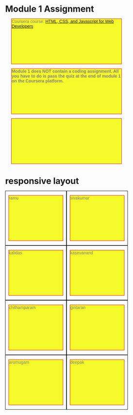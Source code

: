 # Module 1 Assignment

Coursera course: [HTML, CSS, and Javascript for Web Developers](https://www.coursera.org/learn/html-css-javascript-for-web-developers)

**Module 1 does NOT contain a coding assignment. All you have to do is pass the quiz at the end of module 1 on the Coursera platform.**
<!doctype html>
<html> 
<head>
<meta charset="utf-8">
<meta name="viewport" content="width=device-width, initial-scale=1">
<title>hi css</title>
<style>
* {
 box-sizing: border-box;
}
h1 {
    margin-bottom: 15px;
}
p {
 border: 1px solid red;
 background-color: #f5fA2A;
 width: 90%;
 height: 150px;
 margin-right: auto;
 margin-left: auto;
 font-family: Helvetica;
 color: gray;
}
.row {
    width: 100%
}
    
@media (min-width: 1200px) {
    .col-lg-1, .col-lg-2, .col-lg-3, .col-lg-4, .col-lg-5, .col-lg-6, .col-lg-7, .col-lg-8, .col-lg-9, .col-lg-10, 
       .col-lg-11, .col-lg-12 {
        float: left;
        border: 1px solid black;
    }
    .col-lg-1 {
        width: 8.33%;
    }
    .col-lg-2 {
        width: 16.66%;
    }    
    .col-lg-3 {
        width: 25%;
    }
    .col-lg-4 {
        width: 33%;
    }
    .col-lg-5 {
        width: 41.66%;
    }
    .col-lg-6 {
        width: 50%;
    }
    .col-lg-7 {
        width: 58.33%;
    }
    .col-lg-8 {
        width: 66.66%;
    }
    .col-lg-9 {
        width: 74.99%;
    }
    .col-lg-10 {
        width: 83.33%;
    }
    .col-lg-11 {
        width: 91.66%;
    }
    .col-lg-12 {
        width: 100%;
    }
}
@media (min-width: 950px) and (max-width: 1199px){
    .col-md-1, .col-md-2, .col-md-3, .col-md-4, .col-md-5, .col-md-6, .col-md-7, .col-md-8, .col-md-9, .col-md-10, 
       .col-md-11, .col-md-12 {
        float: left;
        border: 1px solid black;
    }
    .col-md-1 {
        width: 8.33%;
    }
    .col-md-2 {
        width: 16.66%;
    }    
    .col-md-3 {
        width: 25%;
    }
    .col-md-4 {
        width: 33%;
    }
    .col-md-5 {
        width: 41.66%;
    }
    .col-md-6 {
        width: 50%;
    }
    .col-md-7 {
        width: 58.33%;
    }
    .col-md-8 {
        width: 66.66%;
    }
    .col-md-9 {
        width: 74.99%;
    }
    .col-md-10 {
        width: 83.33%;
    }
    .col-md-11 {
        width: 91.66%;
    }
    .col-md-12 {
        width: 100%;
    }
}
</style>
</head>
<body>
<h1>responsive layout</h1>

<div class="row">
    <div class="col-lg-3 col-md-6"><p>ramu</p></div>
    <div class="col-lg-3 col-md-6"><p>sivakumar</p></div>
    <div class="col-lg-3 col-md-6"><p>kalidas</p></div>
    <div class="col-lg-3 col-md-6"><p>kasevanand</p></div>
    <div class="col-lg-3 col-md-6"><p>chithamparam</p></div>
    <div class="col-lg-3 col-md-6"><p>giritaran</p></div>
    <div class="col-lg-3 col-md-6"><p>arumugam</p></div>
    <div class="col-lg-3 col-md-6"><p>deepak</p></div>
</div>

</body>
</html>

